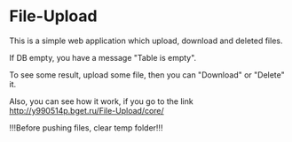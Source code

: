 # File-Upload

This is a simple web application which upload, download and deleted files.

If DB empty, you have a message "Table is empty".

To see some result, upload some file, then you can "Download" or "Delete" it.

Also, you can see how it work, if you go to the link http://y990514p.bget.ru/File-Upload/core/

!!!Before pushing files, clear temp folder!!!

